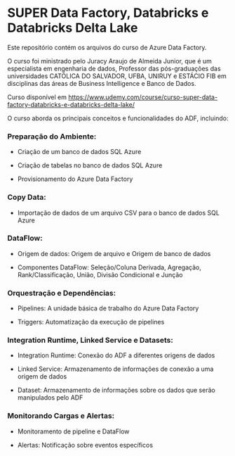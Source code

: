 # SUPER Data Factory, Databricks e Databricks Delta Lake

Este repositório contém os arquivos do curso de Azure Data Factory.

O curso foi ministrado pelo Juracy Araujo de Almeida Junior, que é um especialista em engenharia de dados, Professor das pós-graduações das universidades CATÓLICA DO SALVADOR, UFBA, UNIRUY e ESTÁCIO FIB em disciplinas das áreas de Business Intelligence e Banco de Dados.

Curso disponível em https://www.udemy.com/course/curso-super-data-factory-databricks-e-databricks-delta-lake/

O curso aborda os principais conceitos e funcionalidades do ADF, incluindo:

### Preparação do Ambiente:

- Criação de um banco de dados SQL Azure

- Criação de tabelas no banco de dados SQL Azure

- Provisionamento do Azure Data Factory

### Copy Data:

- Importação de dados de um arquivo CSV para o banco de dados SQL Azure

### DataFlow:

- Origem de dados: Origem de arquivo e Origem de banco de dados

- Componentes DataFlow: Seleção/Coluna Derivada, Agregação, Rank/Classificação, União, Divisão Condicional e Junção

### Orquestração e Dependências:

- Pipelines: A unidade básica de trabalho do Azure Data Factory

- Triggers: Automatização da execução de pipelines

### Integration Runtime, Linked Service e Datasets:

- Integration Runtime: Conexão do ADF a diferentes origens de dados

- Linked Service: Armazenamento de informações de conexão a uma origem de dados

- Dataset: Armazenamento de informações sobre os dados que serão manipulados pelo ADF

### Monitorando Cargas e Alertas:

- Monitoramento de pipeline e DataFlow

- Alertas: Notificação sobre eventos específicos
